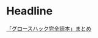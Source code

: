# Headline
[「グロースハック完全読本」まとめ](https://hirokikojima.github.io/entry/%E3%80%8C%E3%82%B0%E3%83%AD%E3%83%BC%E3%82%B9%E3%83%8F%E3%83%83%E3%82%AF%E5%AE%8C%E5%85%A8%E8%AA%AD%E6%9C%AC%E3%80%8D%E3%81%BE%E3%81%A8%E3%82%81)
